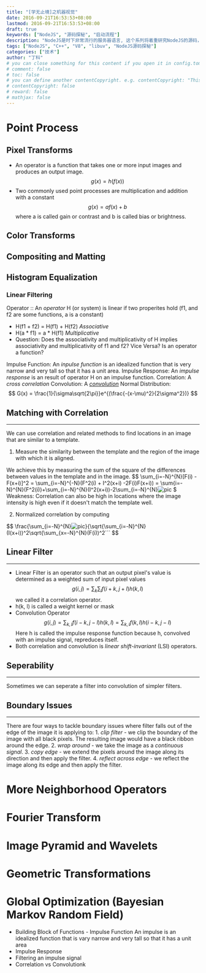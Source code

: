 ```yaml
---
title: "[学无止境]之机器视觉"
date: 2016-09-21T16:53:53+08:00
lastmod: 2016-09-21T16:53:53+08:00
draft: true
keywords: ["NodeJS", "源码探秘", "启动流程"]
description: "NodeJS是时下非常流行的服务器语言, 这个系列将着重研究NodeJS的源码，以期为之做出贡献。这篇文章将详细记录和解释NodeJS启动的全流程。"
tags: ["NodeJS", "C++", "V8", "libuv", "NodeJS源码探秘"]
categories: ["技术"]
author: "丁科"
# you can close something for this content if you open it in config.toml.
# comment: false
# toc: false
# you can define another contentCopyright. e.g. contentCopyright: "This is an another copyright."
# contentCopyright: false
# reward: false
# mathjax: false
---
```


# Point Process

## Pixel Transforms
* An operator is a function that takes one or more input images and produces an output image.
    $$
    g(x) = h(f(x))
    $$
* Two commonly used point processes are multiplication and addition with a constant
    $$
    g(x) = af(x) + b
    $$
    where a is called gain or contrast and b is called bias or brightness.
## Color Transforms

## Compositing and Matting

## Histogram Equalization

### Linear Filtering
Operator :: An _operator_ H (or system) is linear if two properites hold (f1, and f2 are some functions, a is a constant)

- H(f1 + f2) = H(f1) + H(f2) *Associative*
- H(a * f1) = a * H(f1) *Multiplicative*
- Question: Does the associativity and multiplicativity of H implies associativity and multiplicativity of f1 and f2? Vice Versa? Is an operator a function?

Impulse Function: An _inpulse function_ is an idealized function that is very narrow and very tall so that it has a unit area.
Impulse Response:  An _impulse response_ is an result of operator H on an impulse function.
Correlation: A _cross correlation_
Convolution: A [_convolution_]( http://mathworld.wolfram.com/Convolution.html ) 
Normal Distribution:
$$
G(x) = \frac{1}{\sigma\sqrt{2\pi}}e^{(\frac{-(x-\mu)^2}{2\sigma^2})}
$$

## Matching with Correlation
----
We can use correlation and related methods to find locations in an image that are similar to a template.
1. Measure the similarity between the template and the region of the image with which it is aligned.

We achieve this by measuring the sum of the square of the differences between values in the template and in the image.
$$
\sum_{i=-N}^{N}[F(i) - F(x+i)]^2 = \sum_{i=-N}^{-N}(F^2(i) + I^2(x+i) -2F(i)F(x+i)) = \sum{i=-N}^{N}(F^2(i))+\sum_{i=-N}^{N}(I^2(x+i))-2\sum_{i=-N}^{N}![pic](F(i)I(x+i))
$
Weakness: Correlation can also be high in locations where the image intensity is high even if it doesn't match the template well.
    
2. Normalized correlation by computing

$$
\frac{\sum_{i=-N}^{N}![pic](F(i)I(x+i))}{\sqrt{\sum_{i=-N}^{N}(I(x+i))^2\sqrt{\sum_{x=-N}^{N}(F(i))^2```
$$

## Linear Filter
----
* Linear Filter is an operator such that an output pixel's value is determined as a weighted sum of input pixel values
    $$
    g(i, j) = \sum_k\sum_l f(i+k, j+l)h(k, l)
    $$
    we called it a correlation operator.
* h(k, l) is called a weight kernel or mask
* Convolution Operator
    $$
    g(i, j) = \sum_{k,l}f(i-k, j-l)h(k,l) = \sum_{k,l}f(k,l)h(i-k, j-l)
    $$
    Here h is called the impulse response function because h, convolved with an impulse signal, repreduces itself.
* Both correlation and convolution is _linear shift-invariant_ (LSI) operators.
## Seperability
----
Sometimes we can seperate a filter into convolution of simpler filters.
## Boundary Issues
----
There are four ways to tackle boundary issues where filter falls out of the edge of the image it is applying to:
    1. *clip filter* - we clip the boundary of the image with all black pixels. The resulting image would have a black ribbon around the edge.
    2. *wrap around* - we take the image as a _continuous signal_.
    3. *copy edge* - we extend the pixels around the image along its direction and then apply the filter.
    4. *reflect across edge* - we reflect the image along its edge and then apply the filter.
# More Neighborhood Operators
# Fourier Transform
# Image Pyramid and Wavelets
# Geometric Transformations
# Global Optimization (Bayesian Markov Random Field)

* Building Block of Functions - Impulse Function
    An impulse is an idealized function that is vary narrow and very tall so that it has a unit area
* Impulse Response
* Filtering an impulse signal 
* Correlation vs Convolutionk
